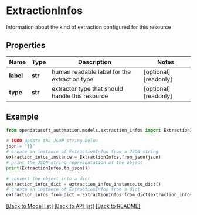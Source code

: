 # ExtractionInfos

Information about the kind of extraction configured for this resource

## Properties

Name | Type | Description | Notes
------------ | ------------- | ------------- | -------------
**label** | **str** | human readable label for the extraction type | [optional] [readonly] 
**type** | **str** | extractor type that should handle this resource | [optional] [readonly] 

## Example

```python
from opendatasoft_automation.models.extraction_infos import ExtractionInfos

# TODO update the JSON string below
json = "{}"
# create an instance of ExtractionInfos from a JSON string
extraction_infos_instance = ExtractionInfos.from_json(json)
# print the JSON string representation of the object
print(ExtractionInfos.to_json())

# convert the object into a dict
extraction_infos_dict = extraction_infos_instance.to_dict()
# create an instance of ExtractionInfos from a dict
extraction_infos_from_dict = ExtractionInfos.from_dict(extraction_infos_dict)
```
[[Back to Model list]](../README.md#documentation-for-models) [[Back to API list]](../README.md#documentation-for-api-endpoints) [[Back to README]](../README.md)


